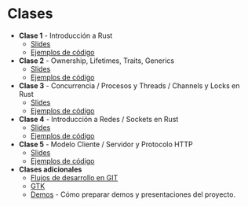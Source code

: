 # Clases

- **Clase 1** - Introducción a Rust
  - [Slides](./1-introduccion.pdf)
  - [Ejemplos de código](./clase-01.tar.bz2)
- **Clase 2** - Ownership, Lifetimes, Traits, Generics
  - [Slides](./2-ownership.pdf)
  - [Ejemplos de código](./clase-02.zip)
- **Clase 3** - Concurrencia / Procesos y Threads / Channels y Locks en Rust
  - [Slides](./3-concurrencia-bis.pdf)
  - [Ejemplos de código](./clase-03.tar.bz2)
- **Clase 4** - Introducción a Redes / Sockets en Rust
  - [Slides](./4-sockets.pdf)
  - [Ejemplos de código](./clase-04.tar.bz2)
- **Clase 5** - Modelo Cliente / Servidor y Protocolo HTTP
  - [Slides](./cliente_servidor.pdf)
  - [Ejemplos de código](./clase-05.tar.bz2)
- **Clases adicionales**
  - [Flujos de desarrollo en GIT](./git.pdf)
  - [GTK](./clase-gtk.zip)
  - [Demos](./Demos_for_dummies.pdf) - Cómo preparar demos y presentaciones del proyecto.
